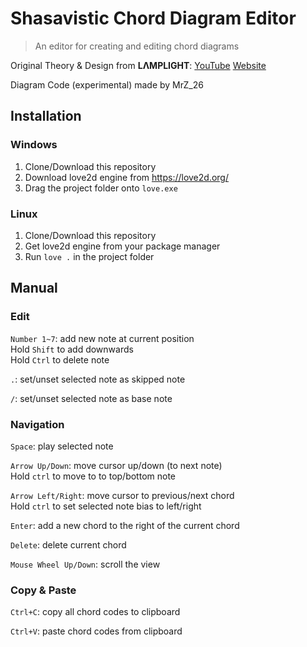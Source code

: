 # Shasavistic Chord Diagram Editor

> An editor for creating and editing chord diagrams

Original Theory & Design from **LΛMPLIGHT**:
[YouTube](https://www.youtube.com/@L4MPLIGHT)
[Website](https://lamplight0.sakura.ne.jp/a/)

Diagram Code (experimental) made by MrZ_26

## Installation

### Windows

1. Clone/Download this repository
2. Download love2d engine from https://love2d.org/
3. Drag the project folder onto `love.exe`

### Linux

1. Clone/Download this repository
2. Get love2d engine from your package manager
3. Run `love .` in the project folder

## Manual

### Edit

`Number 1~7`: add new note at current position  
Hold `Shift` to add downwards  
Hold `Ctrl` to delete note

`.`: set/unset selected note as skipped note

`/`: set/unset selected note as base note

### Navigation

`Space`: play selected note

`Arrow Up/Down`: move cursor up/down (to next note)  
Hold `ctrl` to move to to top/bottom note

`Arrow Left/Right`: move cursor to previous/next chord  
Hold `ctrl` to set selected note bias to left/right

`Enter`: add a new chord to the right of the current chord

`Delete`: delete current chord

`Mouse Wheel Up/Down`: scroll the view

### Copy & Paste

`Ctrl+C`: copy all chord codes to clipboard

`Ctrl+V`: paste chord codes from clipboard
